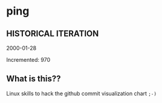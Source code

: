 # ping

## HISTORICAL ITERATION
2000-01-28

Incremented: 970

## What is this?? 
Linux skills to hack the github commit visualization chart `;-)`
